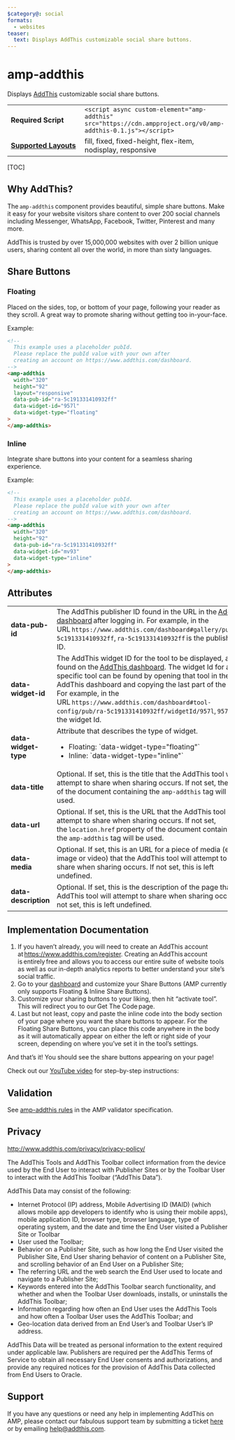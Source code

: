 ```yaml
---
$category@: social
formats:
  - websites
teaser:
  text: Displays AddThis customizable social share buttons.
---
```


<!---
Copyright 2018 The AMP HTML Authors. All Rights Reserved.

Licensed under the Apache License, Version 2.0 (the "License");
you may not use this file except in compliance with the License.
You may obtain a copy of the License at

      http://www.apache.org/licenses/LICENSE-2.0

Unless required by applicable law or agreed to in writing, software
distributed under the License is distributed on an "AS-IS" BASIS,
WITHOUT WARRANTIES OR CONDITIONS OF ANY KIND, either express or implied.
See the License for the specific language governing permissions and
limitations under the License.
-->

# amp-addthis

Displays <a href="https://www.addthis.com">AddThis</a> customizable social share
buttons.

<table>
  <tr>
    <td width="40%"><strong>Required Script</strong></td>
    <td><code>&lt;script async custom-element="amp-addthis" src="https://cdn.ampproject.org/v0/amp-addthis-0.1.js">&lt;/script></code></td>
  </tr>
  <tr>
    <td class="col-fourty"><strong><a href="https://amp.dev/documentation/guides-and-tutorials/develop/style_and_layout/control_layout">Supported Layouts</a></strong></td>
    <td>fill, fixed, fixed-height, flex-item, nodisplay, responsive</td>
  </tr>
</table>

[TOC]

## Why AddThis?

The `amp-addthis` component provides beautiful, simple share buttons. Make it
easy for your website visitors share content to over 200 social channels
including Messenger, WhatsApp, Facebook, Twitter, Pinterest and many more.

AddThis is trusted by over 15,000,000 websites with over 2 billion unique users,
sharing content all over the world, in more than sixty languages.

## Share Buttons

### Floating

Placed on the sides, top, or bottom of your page, following your reader as they
scroll. A great way to promote sharing without getting too in-your-face.

Example:

```html
<!--
  This example uses a placeholder pubId.
  Please replace the pubId value with your own after
  creating an account on https://www.addthis.com/dashboard.
-->
<amp-addthis
  width="320"
  height="92"
  layout="responsive"
  data-pub-id="ra-5c191331410932ff"
  data-widget-id="957l"
  data-widget-type="floating"
>
</amp-addthis>
```

### Inline

Integrate share buttons into your content for a seamless sharing experience.

Example:

```html
<!--
  This example uses a placeholder pubId.
  Please replace the pubId value with your own after
  creating an account on https://www.addthis.com/dashboard.
-->
<amp-addthis
  width="320"
  height="92"
  data-pub-id="ra-5c191331410932ff"
  data-widget-id="mv93"
  data-widget-type="inline"
>
</amp-addthis>
```

## Attributes

<table>
  <tr>
    <td width="40%"><strong>data-pub-id</strong></td>
    <td>The AddThis publisher ID found in the URL in the <a href="https://addthis.com/dashboard">AddThis dashboard</a> after logging in. For example, in the URL <code>https://www.addthis.com/dashboard#gallery/pub/ra-5c191331410932ff</code>, <code>ra-5c191331410932ff</code> is the publisher ID.</td>
  </tr>
  <tr>
    <td width="40%"><strong>data-widget-id</strong></td>
    <td>The AddThis widget ID for the tool to be displayed, also found on the <a href="https://addthis.com/dashboard">AddThis dashboard</a>. The widget Id for a specific tool can be found by opening that tool in the AddThis dashboard and copying the last part of the URL. For example, in the URL <code>https://www.addthis.com/dashboard#tool-config/pub/ra-5c191331410932ff/widgetId/957l</code>, <code>957l</code> is the widget Id.</td>
  </tr>
  <tr>
     <td width="40%"><strong>data-widget-type</strong></td>
     <td>Attribute that describes the type of widget.</p>
<ul>
  <li>Floating: `data-widget-type="floating"`</li>
  <li>Inline: `data-widget-type="inline"`</li>
</ul></td>
   </tr>
  <tr>
    <td width="40%"><strong>data-title</strong></td>
    <td>Optional. If set, this is the title that the AddThis tool will attempt to share when sharing occurs. If not set, the title of the document containing the <code>amp-addthis</code> tag will be used.</td>
  </tr>
  <tr>
    <td width="40%"><strong>data-url</strong></td>
    <td>Optional. If set, this is the URL that the AddThis tool will attempt to share when sharing occurs. If not set, the <code>location.href</code> property of the document containing the <code>amp-addthis</code> tag will be used.</td>
  </tr>
  <tr>
    <td width="40%"><strong>data-media</strong></td>
    <td>Optional. If set, this is an URL for a piece of media (e.g., image or video) that the AddThis tool will attempt to share when sharing occurs. If not set, this is left undefined.</td>
  </tr>
  <tr>
    <td width="40%"><strong>data-description</strong></td>
    <td>Optional. If set, this is the description of the page that the AddThis tool will attempt to share when sharing occurs. If not set, this is left undefined.</td>
  </tr>
</table>

## Implementation Documentation

1. If you haven’t already, you will need to create an AddThis account
   at <https://www.addthis.com/register>. Creating an AddThis account
   is entirely free and allows you to access our entire suite of website tools
   as well as our in-depth analytics reports to better understand your site’s
   social traffic.
2. Go to your [dashboard](https://addthis.com/dashboard) and customize your
   Share Buttons (AMP currently only supports Floating & Inline Share Buttons).
3. Customize your sharing buttons to your liking, then hit “activate tool”. This
   will redirect you to our Get The Code page.
4. Last but not least, copy and paste the inline code into the body section of
   your page where you want the share buttons to appear. For the Floating Share
   Buttons, you can place this code anywhere in the body as it will
   automatically appear on either the left or right side of your screen,
   depending on where you’ve set it in the tool’s settings.

And that’s it! You should see the share buttons appearing on your page!

Check out our [YouTube video](https://www.youtube.com/watch?v=BSkuAB4er2o) for
step-by-step instructions:
<amp-youtube data-videoid="BSkuAB4er2o" layout="responsive" width="480" height="270"></amp-youtube>

## Validation

See
[amp-addthis rules](https://github.com/ampproject/amphtml/blob/master/extensions/amp-addthis/validator-amp-addthis.protoascii)
in the AMP validator specification.

## Privacy

<http://www.addthis.com/privacy/privacy-policy/>

The AddThis Tools and AddThis Toolbar collect information from the device used
by the End User to interact with Publisher Sites or by the Toolbar User to
interact with the AddThis Toolbar (“AddThis Data”).

AddThis Data may consist of the following:

- Internet Protocol (IP) address, Mobile Advertising ID (MAID) (which allows
  mobile app developers to identify who is using their mobile apps), mobile
  application ID, browser type, browser language, type of operating system, and
  the date and time the End User visited a Publisher Site or Toolbar
- User used the Toolbar;
- Behavior on a Publisher Site, such as how long the End User visited the
  Publisher Site, End User sharing behavior of content on a Publisher Site, and
  scrolling behavior of an End User on a Publisher Site;
- The referring URL and the web search the End User used to locate and navigate
  to a Publisher Site;
- Keywords entered into the AddThis Toolbar search functionality, and whether
  and when the Toolbar User downloads, installs, or uninstalls the AddThis
  Toolbar;
- Information regarding how often an End User uses the AddThis Tools and how
  often a Toolbar User uses the AddThis Toolbar; and
- Geo-location data derived from an End User’s and Toolbar User’s IP address.

AddThis Data will be treated as personal information to the extent required
under applicable law. Publishers are required per the AddThis Terms of Service
to obtain all necessary End User consents and authorizations, and provide any
required notices for the provision of AddThis Data collected from End Users to
Oracle.

## Support

If you have any questions or need any help in implementing AddThis on AMP,
please contact our fabulous support team by submitting a ticket
[here](https://www.addthis.com/support/) or by emailing
[help@addthis.com](mailto:help@addthis.com).
